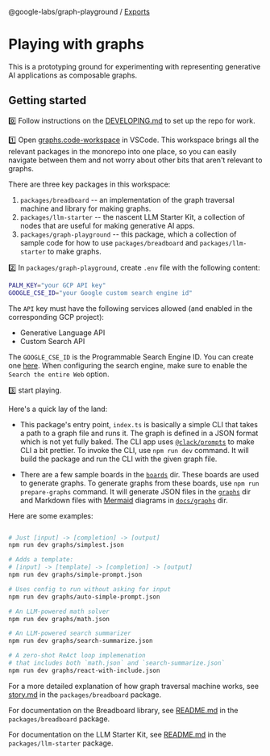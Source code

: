 @google-labs/graph-playground / [Exports](modules.md)

# Playing with graphs

This is a prototyping ground for experimenting with representing generative AI applications as composable graphs.

## Getting started

:zero: Follow instructions on the [DEVELOPING.md](../../DEVELOPING.md) to set up the repo for work.

:one: Open [graphs.code-workspace](../../graphs.code-workspace) in VSCode. This workspace brings all the relevant packages in the monorepo into one place, so you can easily navigate between them and not worry about other bits that aren't relevant to graphs.

There are three key packages in this workspace:

1. `packages/breadboard` -- an implementation of the graph traversal machine and library for making graphs.
2. `packages/llm-starter` -- the nascent LLM Starter Kit, a collection of nodes that are useful for making generative AI apps.
3. `packages/graph-playground` -- this package, which a collection of sample code for how to use `packages/breadboard` and `packages/llm-starter` to make graphs.

:two: In `packages/graph-playground`, create `.env` file with the following content:

```bash
PALM_KEY="your GCP API key"
GOOGLE_CSE_ID="your Google custom search engine id"
```

The `API` key must have the following services allowed (and enabled in the corresponding GCP project):

- Generative Language API
- Custom Search API

The `GOOGLE_CSE_ID` is the Programmable Search Engine ID. You can create one [here](https://programmablesearchengine.google.com/). When configuring the search engine, make sure to enable the `Search the entire Web` option.

:three: start playing.

Here's a quick lay of the land:

- This package's entry point, `index.ts` is basically a simple CLI that takes a path to a graph file and runs it. The graph is defined in a JSON format which is not yet fully baked. The CLI app uses [`@clack/prompts`](https://github.com/natemoo-re/clack/tree/main/packages/prompts#readme) to make CLI a bit prettier. To invoke the CLI, use `npm run dev` command. It will build the package and run the CLI with the given graph file.

- There are a few sample boards in the [`boards`](./src/boards/) dir. These boards are used to generate graphs. To generate graphs from these boards, use `npm run prepare-graphs` command. It will generate JSON files in the [`graphs`](./graphs/) dir and Markdown files with [Mermaid](https://mermaid-js.github.io/mermaid/#/) diagrams in [`docs/graphs`](./docs/graphs/) dir.

Here are some examples:

```bash

# Just [input] -> [completion] -> [output]
npm run dev graphs/simplest.json

# Adds a template:
# [input] -> [template] -> [completion] -> [output]
npm run dev graphs/simple-prompt.json

# Uses config to run without asking for input
npm run dev graphs/auto-simple-prompt.json

# An LLM-powered math solver
npm run dev graphs/math.json

# An LLM-powered search summarizer
npm run dev graphs/search-summarize.json

# A zero-shot ReAct loop implemenation
# that includes both `math.json` and `search-summarize.json`
npm run dev graphs/react-with-include.json

```

For a more detailed explanation of how graph traversal machine works, see [story.md](../breadboard/docs/story.md) in the `packages/breadboard` package.

For documentation on the Breadboard library, see [README.md](../breadboard/README.md) in the `packages/breadboard` package.

For documentation on the LLM Starter Kit, see [README.md](../llm-starter/README.md) in the `packages/llm-starter` package.
